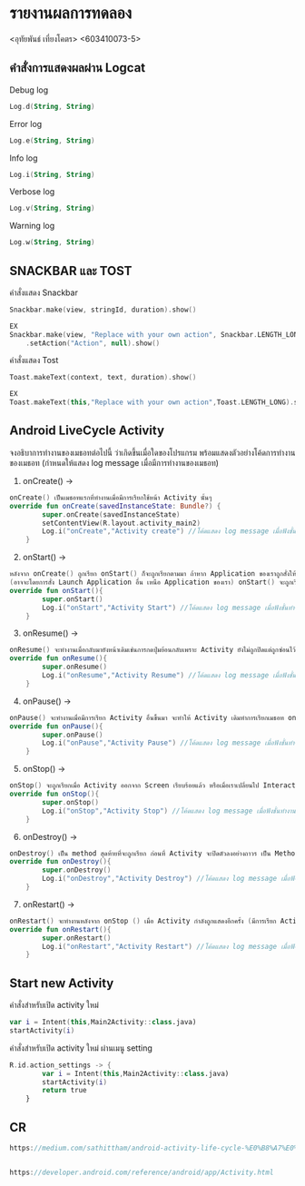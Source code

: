 # รายงานผลการทดลอง

<อุทัยพันธ์  เที่ยงโคตร> <603410073-5>

## คำสั่งการแสดงผลผ่าน Logcat

Debug log

```kotlin
Log.d(String, String)
```

Error log

```kotlin
Log.e(String, String)
```

Info log

```kotlin
Log.i(String, String)
```

Verbose log

```kotlin
Log.v(String, String)
```

Warning log

```kotlin
Log.w(String, String)
```

## SNACKBAR และ TOST

คำสั่งแสดง Snackbar

```kotlin
Snackbar.make(view, stringId, duration).show()

EX
Snackbar.make(view, "Replace with your own action", Snackbar.LENGTH_LONG)
    .setAction("Action", null).show()
```

คำสั่งแสดง Tost

```kotlin
Toast.makeText(context, text, duration).show()

EX
Toast.makeText(this,"Replace with your own action",Toast.LENGTH_LONG).show()
```

## Android LiveCycle Activity

จงอธิบาการทำงานของเมธอทต่อไปนี้ ว่าเกิดขึ้นเมื่อใดของโปรแกรม พร้อมแสดงตัวอย่างโค้ดการทำงานของเมธอท (กำหนดให้แสดง log message เมื่อมีการทำงานของเมธอท)

1. onCreate() ->

```kotlin
onCreate() เป็นเมธอทแรกที่ทำงานเมื่อมีการเรียกใช้หน้า Activity นั้นๆ
override fun onCreate(savedInstanceState: Bundle?) {
        super.onCreate(savedInstanceState)
        setContentView(R.layout.activity_main2)
        Log.i("onCreate","Activity create") //โค้ดแสดง log message เมื่อฟังชั่นทำงาน
    }

```

2. onStart() ->

```kotlin
หลังจาก onCreate() ถูกเรียก onStart() ก็จะถูกเรียกตามมา ถ้าหาก Application ของเราถูกสั่งให้ไปอยู่ใน Background 
(อาจจะโดยการสั่ง Launch Application อื่น เหนือ Application ของเรา) onStart() จะถูกเรียกเมื่อเรากลับมาที่ Application อีกครั้ง
override fun onStart(){
        super.onStart()
        Log.i("onStart","Activity Start") //โค้ดแสดง log message เมื่อฟังชั่นทำงาน
    }
```

3. onResume() ->

```kotlin
onResume() จะทำงานเมื่อกลับมายังหน้าเดิมเช่นการกดปุ่มย้อนกลับเพราะ Activity ยังไม่ถูกปิดแต่ถูกซ่อนไว้หลังจากที่เรียก Activity อื่นขึ้นมา
override fun onResume(){
        super.onResume()
        Log.i("onResume","Activity Resume") //โค้ดแสดง log message เมื่อฟังชั่นทำงาน
    }
```

4. onPause() ->

```kotlin
onPause() จะทำงานเมื่อมีการเรียก Activity อื่นขึ้นมา จะทำให้ Activity เดิมทำการเรียกเมธอท onPause() เพื่อหยุดการทำงานไว้ชั่วขณะและ hidden
override fun onPause(){
        super.onPause()
        Log.i("onPause","Activity Pause") //โค้ดแสดง log message เมื่อฟังชั่นทำงาน
    }
```

5. onStop() ->

```kotlin
onStop() จะถูกเรียกเมื่อ Activity ออกจาก Screen เรียบร้อยแล้ว หรือเมื่อเราเปลี่ยนไป Interact กับอีก Activity หนึ่งแทน (เปลี่ยนจากสถานะ Active ไปเป็น Inactive) แต่นี่ไม่ได้หมายความ Activity ถูกปิดตัวลง เพียงแค่เปลี่ยนมาอยู่ในสถานะ Inactive ถ้าหากเรามีการประมวลผลใดที่ต้องการ Run เฉพาะตอนที่ Active นี่คือ Method ที่เหมาะสมที่เราจะสั่งหยุดการประมวลผลดังกล่าว
override fun onStop(){
        super.onStop()
        Log.i("onStop","Activity Stop") //โค้ดแสดง log message เมื่อฟังชั่นทำงาน
    }
```

6. onDestroy() ->

```kotlin
onDestroy() เป็น method สุดท้ายที่จะถูกเรียก ก่อนที่ Activity จะปิดตัวลงอย่างถาวร เป็น Method ที่เราใช้ในการคืนค่า resources หรือ clean up ใดๆ ก่อนที่ Activity จะถูกเก็บกวาดด้วย Garbage Collector ภายใน Method นี้ เราควรจะสั่งปิด Process ใดๆที่เราสั่ง Run ไว้ใน Background
override fun onDestroy(){
        super.onDestroy()
        Log.i("onDestroy","Activity Destroy") //โค้ดแสดง log message เมื่อฟังชั่นทำงาน
    }
```

7. onRestart() ->

```kotlin
onRestart() จะทำงานหลังจาก onStop () เมื่อ Activity กำลังถูกแสดงอีกครั้ง (มีการเรียก Activity เดิม) ก็เรียก onStart () และจากนั้น onResume ()
override fun onRestart(){
        super.onRestart()
        Log.i("onRestart","Activity Restart") //โค้ดแสดง log message เมื่อฟังชั่นทำงาน
    }
```

## Start new Activity

คำสั่งสำหรับเปิด activity ใหม่

```kotlin
var i = Intent(this,Main2Activity::class.java)
startActivity(i)
```

คำสั่งสำหรับเปิด activity ใหม่ ผ่านเมนู setting

```kotlin
R.id.action_settings -> {
        var i = Intent(this,Main2Activity::class.java)
        startActivity(i)
        return true
    }
```
## CR
```kotlin
https://medium.com/sathittham/android-activity-life-cycle-%E0%B8%A7%E0%B8%87%E0%B8%88%E0%B8%A3%E0%B8%81%E0%B8%B2%E0%B8%A3%E0%B8%97%E0%B8%B3%E0%B8%87%E0%B8%B2%E0%B8%99%E0%B8%82%E0%B8%AD%E0%B8%87%E0%B9%81%E0%B8%AD%E0%B8%84%E0%B8%97%E0%B8%B4%E0%B8%A7%E0%B8%B4%E0%B8%95%E0%B8%B5%E0%B9%89-d19874e6d11e


https://developer.android.com/reference/android/app/Activity.html
```
